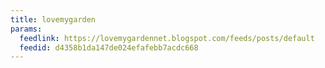 ```yaml
---
title: lovemygarden
params:
  feedlink: https://lovemygardennet.blogspot.com/feeds/posts/default
  feedid: d4358b1da147de024efafebb7acdc668
---
```

